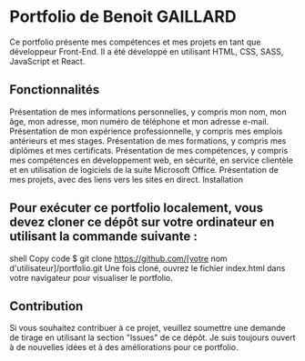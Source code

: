# Portfolio de Benoit GAILLARD

Ce portfolio présente mes compétences et mes projets en tant que développeur Front-End. Il a été développé en utilisant HTML, CSS, SASS, JavaScript et React.

## Fonctionnalités

Présentation de mes informations personnelles, y compris mon nom, mon âge, mon adresse, mon numéro de téléphone et mon adresse e-mail.
Présentation de mon expérience professionnelle, y compris mes emplois antérieurs et mes stages.
Présentation de mes formations, y compris mes diplômes et mes certificats.
Présentation de mes compétences, y compris mes compétences en développement web, en sécurité, en service clientèle et en utilisation de logiciels de la suite Microsoft Office.
Présentation de mes projets, avec des liens vers les sites en direct.
Installation

## Pour exécuter ce portfolio localement, vous devez cloner ce dépôt sur votre ordinateur en utilisant la commande suivante :

shell
Copy code
$ git clone https://github.com/[votre nom d'utilisateur]/portfolio.git
Une fois cloné, ouvrez le fichier index.html dans votre navigateur pour visualiser le portfolio.

## Contribution

Si vous souhaitez contribuer à ce projet, veuillez soumettre une demande de tirage en utilisant la section "Issues" de ce dépôt. Je suis toujours ouvert à de nouvelles idées et à des améliorations pour ce portfolio.
